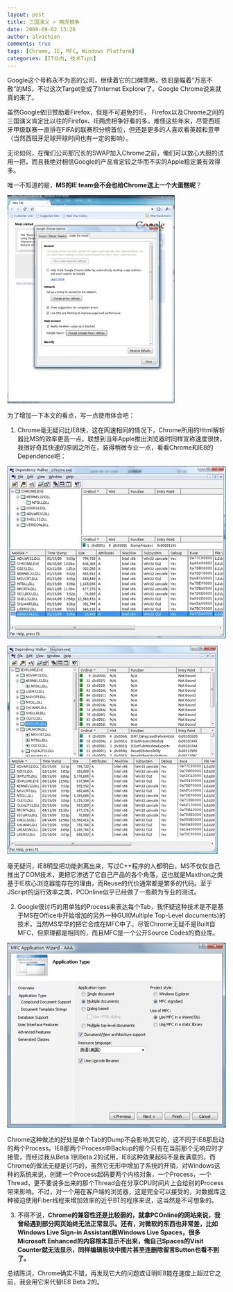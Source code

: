```yaml
---
layout: post
title: 三国演义 > 两虎相争
date: 2008-09-02 13:26
author: alvachien
comments: true
tags: [Chrome, IE, MFC, Windows Platform]
categories: [IT业内, 技术Tips]
---
```

Google这个号称永不为恶的公司，继续着它的口碑策略，依旧是瞄着“万恶不赦”的MS，不过这次Target变成了Internet Explorer了。Google Chrome说来就真的来了。

虽然Google依旧赞助着Firefox，但是不可避免的IE， Firefox以及Chrome之间的三国演义肯定比以往的Firefox、IE两虎相争好看的多。难怪这些年来，尽管西班牙甲级联赛一直排在FIFA的联赛积分榜首位，但还是更多的人喜欢看英超和意甲（当然西班牙足球开球时间也有一定的影响）。

无论如何，在俺们公司那冗长的SWAP加入Chrome之前，俺们可以放心大胆的试用一把，而且我绝对相信Google的产品肯定较之华而不实的Apple稳定兼有效得多。

唯一不知道的是，**MS的IE team会不会也给Chrome送上一个大蛋糕呢**？

![Chrome Options](/assets/uploads/2010/10/Chrome_Options.jpg)

为了增加一下本文的看点，写一点使用体会吧：

1. Chrome毫无疑问比IE8快，这在网速相同的情况下，Chrome所用的Html解析器比MS的效率更高一点。联想到当年Apple推出浏览器时同样宣称速度很快，我很好奇其快速的原因之所在，装得稍微专业一点，看看Chrome和IE8的Dependence吧：

![Chrome Dependence](/assets/uploads/2010/10/Chrome_Dependence.png)


![IE Dependence](/assets/uploads/2010/10/IE_Dependence.jpg)

毫无疑问，IE8明显把功能剥离出来，写过C++程序的人都明白，MS不仅仅自己推出了COM技术，更把它渗透了它自己产品的各个角落，这也就是Maxthon之类基于IE核心浏览器能存在的理由，而Reuse的代价通常都是繁多的代码。至于JScript的运行效率之类，PCOnline似乎已经做了一些颇为专业的测试。

2.   Google很讨巧的用单独的Process来表达每个Tab，我怀疑这种技术是不是基于MS在Office中开始增加的另外一种GUI(Multiple Top-Level documents)的技术，当然MS早早的把它合成在MFC中了。尽管Chrome无疑不是Built自MFC，但原理都是相同的，而且MFC是一个公开Source Codes的商业库。

![MFC App Wizard](/assets/uploads/2010/10/MFC_AppWizard.jpg)


Chrome这种做法的好处是单个Tab的Dump不会影响其它的，这不同于IE8那启动的两个Process。IE8那两个Process中Backup的那个只有在当前那个无响应时才接管，而经过我从Beta 1到Beta 2的试用，IE8这种效果起码不是我满意的。而Chrome的做法无疑是讨巧的，虽然它无形中增加了系统的开销，对Windows这种的系统来说，创建一个Process起码要两个内核对象，一个Process，一个Thread，更不要说多出来的那个Thread会在分享CPU时间片上会给别的Process带来影响。不过，对一个用在客户端的浏览器，这是完全可以接受的，对数据库这种被迫使用Fiber线程来增加效率的近乎BT的程序来说，这当然是不可想象的。

3. 不得不说，**Chrome的兼容性还是比较弱的，就拿PCOnline的网站来说，我曾经遇到部分网页始终无法正常显示。还有，对微软的东西也非常差，比如Windows Live Sign-in Assistant跟Windows Live Spaces，很多Microsoft Enhanced的内容根本显示不出来，俺自己Spaces的Visit Counter就无法显示，同样编辑板块中图片甚至连删除留言Button也看不到了。**

总结陈词，Chrome确实不错，再发现它大的问题或证明IE8能在速度上超过它之前，我会用它来代替IE8 Beta 2的。
